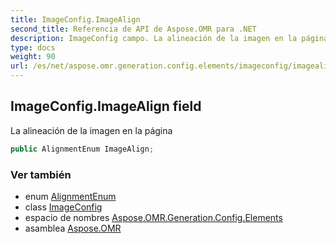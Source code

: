 ```yaml
---
title: ImageConfig.ImageAlign
second_title: Referencia de API de Aspose.OMR para .NET
description: ImageConfig campo. La alineación de la imagen en la página
type: docs
weight: 90
url: /es/net/aspose.omr.generation.config.elements/imageconfig/imagealign/
---
```

## ImageConfig.ImageAlign field

La alineación de la imagen en la página

```csharp
public AlignmentEnum ImageAlign;
```

### Ver también

* enum [AlignmentEnum](../../../aspose.omr.generation.config.enums/alignmentenum/)
* class [ImageConfig](../)
* espacio de nombres [Aspose.OMR.Generation.Config.Elements](../../imageconfig/)
* asamblea [Aspose.OMR](../../../)


